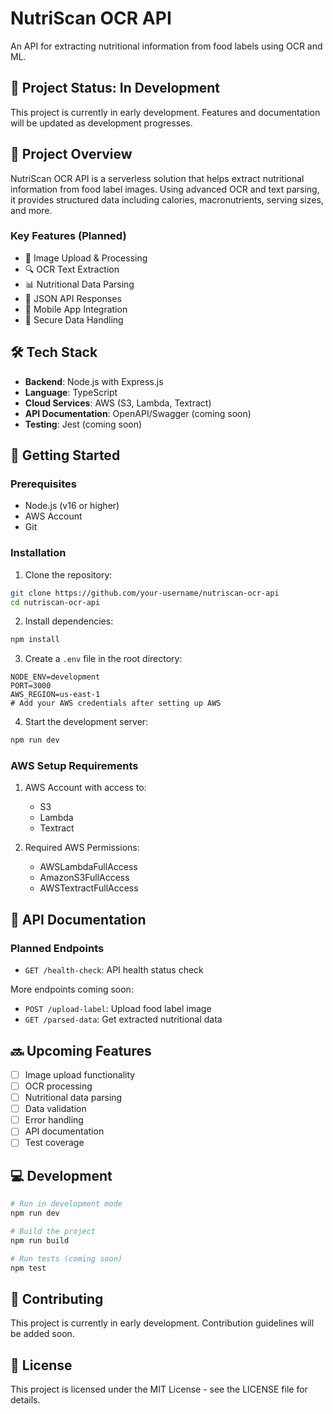 # NutriScan OCR API

An API for extracting nutritional information from food labels using OCR and ML.

## 🚧 Project Status: In Development

This project is currently in early development. Features and documentation will be updated as development progresses.

## 🎯 Project Overview

NutriScan OCR API is a serverless solution that helps extract nutritional information from food label images. Using advanced OCR and text parsing, it provides structured data including calories, macronutrients, serving sizes, and more.

### Key Features (Planned)
- 📸 Image Upload & Processing
- 🔍 OCR Text Extraction
- 📊 Nutritional Data Parsing
- 🔄 JSON API Responses
- 📱 Mobile App Integration
- 🔐 Secure Data Handling

## 🛠️ Tech Stack

- **Backend**: Node.js with Express.js
- **Language**: TypeScript
- **Cloud Services**: AWS (S3, Lambda, Textract)
- **API Documentation**: OpenAPI/Swagger (coming soon)
- **Testing**: Jest (coming soon)

## 🚀 Getting Started

### Prerequisites
- Node.js (v16 or higher)
- AWS Account
- Git

### Installation

1. Clone the repository:
```bash
git clone https://github.com/your-username/nutriscan-ocr-api
cd nutriscan-ocr-api
```

2. Install dependencies:
```bash
npm install
```

3. Create a `.env` file in the root directory:
```plaintext
NODE_ENV=development
PORT=3000
AWS_REGION=us-east-1
# Add your AWS credentials after setting up AWS
```

4. Start the development server:
```bash
npm run dev
```

### AWS Setup Requirements

1. AWS Account with access to:
   - S3
   - Lambda
   - Textract
   
2. Required AWS Permissions:
   - AWSLambdaFullAccess
   - AmazonS3FullAccess
   - AWSTextractFullAccess

## 📝 API Documentation

### Planned Endpoints

- `GET /health-check`: API health status check

More endpoints coming soon:
- `POST /upload-label`: Upload food label image
- `GET /parsed-data`: Get extracted nutritional data

## 🔜 Upcoming Features

- [ ] Image upload functionality
- [ ] OCR processing
- [ ] Nutritional data parsing
- [ ] Data validation
- [ ] Error handling
- [ ] API documentation
- [ ] Test coverage

## 💻 Development

```bash
# Run in development mode
npm run dev

# Build the project
npm run build

# Run tests (coming soon)
npm test
```

## 🤝 Contributing

This project is currently in early development. Contribution guidelines will be added soon.

## 📄 License

This project is licensed under the MIT License - see the LICENSE file for details.
